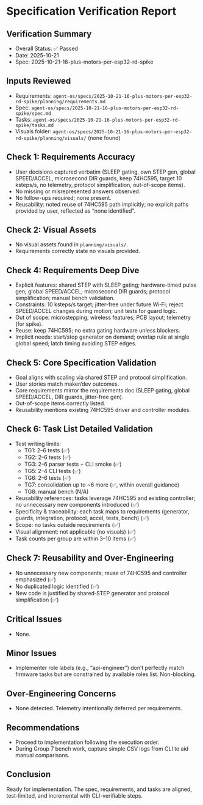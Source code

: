 # Specification Verification Report

## Verification Summary
- Overall Status: ✅ Passed
- Date: 2025-10-21
- Spec: 2025-10-21-16-plus-motors-per-esp32-rd-spike

## Inputs Reviewed
- Requirements: `agent-os/specs/2025-10-21-16-plus-motors-per-esp32-rd-spike/planning/requirements.md`
- Spec: `agent-os/specs/2025-10-21-16-plus-motors-per-esp32-rd-spike/spec.md`
- Tasks: `agent-os/specs/2025-10-21-16-plus-motors-per-esp32-rd-spike/tasks.md`
- Visuals folder: `agent-os/specs/2025-10-21-16-plus-motors-per-esp32-rd-spike/planning/visuals/` (none found)

## Check 1: Requirements Accuracy
- User decisions captured verbatim (SLEEP gating, own STEP gen, global SPEED/ACCEL, microsecond DIR guards, keep 74HC595, target 10 ksteps/s, no telemetry, protocol simplification, out-of-scope items).
- No missing or misrepresented answers observed.
- No follow-ups required; none present.
- Reusability: noted reuse of 74HC595 path implicitly; no explicit paths provided by user, reflected as “none identified”.

## Check 2: Visual Assets
- No visual assets found in `planning/visuals/`.
- Requirements correctly state no visuals provided.

## Check 4: Requirements Deep Dive
- Explicit features: shared STEP with SLEEP gating; hardware-timed pulse gen; global SPEED/ACCEL; microsecond DIR guards; protocol simplification; manual bench validation.
- Constraints: 10 ksteps/s target; jitter-free under future Wi‑Fi; reject SPEED/ACCEL changes during motion; unit tests for guard logic.
- Out of scope: microstepping; wireless features; PCB layout; telemetry (for spike).
- Reuse: keep 74HC595; no extra gating hardware unless blockers.
- Implicit needs: start/stop generator on demand; overlap rule at single global speed; latch timing avoiding STEP edges.

## Check 5: Core Specification Validation
- Goal aligns with scaling via shared STEP and protocol simplification.
- User stories match maker/dev outcomes.
- Core requirements mirror the requirements doc (SLEEP gating, global SPEED/ACCEL, DIR guards, jitter-free gen).
- Out-of-scope items correctly listed.
- Reusability mentions existing 74HC595 driver and controller modules.

## Check 6: Task List Detailed Validation
- Test writing limits:
  - TG1: 2–6 tests (✅)
  - TG2: 2–6 tests (✅)
  - TG3: 2–6 parser tests + CLI smoke (✅)
  - TG5: 2–4 CLI tests (✅)
  - TG6: 2–6 tests (✅)
  - TG7: consolidation up to ~6 more (✅, within overall guidance)
  - TG8: manual bench (N/A)
- Reusability references: tasks leverage 74HC595 and existing controller; no unnecessary new components introduced (✅)
- Specificity & traceability: each task maps to requirements (generator, guards, integration, protocol, accel, tests, bench) (✅)
- Scope: no tasks outside requirements (✅)
- Visual alignment: not applicable (no visuals) (✅)
- Task counts per group are within 3–10 items (✅)

## Check 7: Reusability and Over‑Engineering
- No unnecessary new components; reuse of 74HC595 and controller emphasized (✅)
- No duplicated logic identified (✅)
- New code is justified by shared‑STEP generator and protocol simplification (✅)

## Critical Issues
- None.

## Minor Issues
- Implementer role labels (e.g., “api-engineer”) don’t perfectly match firmware tasks but are constrained by available roles list. Non-blocking.

## Over‑Engineering Concerns
- None detected. Telemetry intentionally deferred per requirements.

## Recommendations
- Proceed to implementation following the execution order.
- During Group 7 bench work, capture simple CSV logs from CLI to aid manual comparisons.

## Conclusion
Ready for implementation. The spec, requirements, and tasks are aligned, test-limited, and incremental with CLI-verifiable steps.

